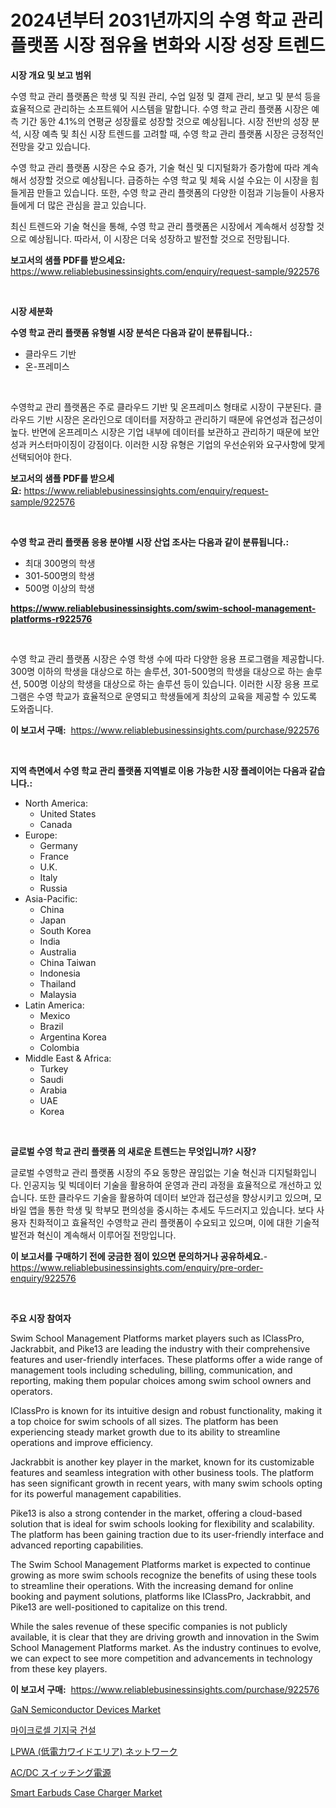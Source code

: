 <p><h1>2024년부터 2031년까지의 수영 학교 관리 플랫폼 시장 점유율 변화와 시장 성장 트렌드</h1></p><p><strong>시장 개요 및 보고 범위</strong></p>
<p><p>수영 학교 관리 플랫폼은 학생 및 직원 관리, 수업 일정 및 결제 관리, 보고 및 분석 등을 효율적으로 관리하는 소프트웨어 시스템을 말합니다. 수영 학교 관리 플랫폼 시장은 예측 기간 동안 4.1%의 연평균 성장률로 성장할 것으로 예상됩니다. 시장 전반의 성장 분석, 시장 예측 및 최신 시장 트렌드를 고려할 때, 수영 학교 관리 플랫폼 시장은 긍정적인 전망을 갖고 있습니다.</p><p>수영 학교 관리 플랫폼 시장은 수요 증가, 기술 혁신 및 디지털화가 증가함에 따라 계속해서 성장할 것으로 예상됩니다. 급증하는 수영 학교 및 체육 시설 수요는 이 시장을 힘들게끔 만들고 있습니다. 또한, 수영 학교 관리 플랫폼의 다양한 이점과 기능들이 사용자들에게 더 많은 관심을 끌고 있습니다.</p><p>최신 트렌드와 기술 혁신을 통해, 수영 학교 관리 플랫폼은 시장에서 계속해서 성장할 것으로 예상됩니다. 따라서, 이 시장은 더욱 성장하고 발전할 것으로 전망됩니다.</p></p>
<p><strong>보고서의 샘플 PDF를 받으세요:</strong> <a href="https://www.reliablebusinessinsights.com/enquiry/request-sample/922576">https://www.reliablebusinessinsights.com/enquiry/request-sample/922576</a></p>
<p>&nbsp;</p>
<p><strong>시장 세분화</strong></p>
<p><strong>수영 학교 관리 플랫폼 유형별 시장 분석은 다음과 같이 분류됩니다.:</strong></p>
<p><ul><li>클라우드 기반</li><li>온-프레미스</li></ul></p>
<p>&nbsp;</p>
<p><p>수영학교 관리 플랫폼은 주로 클라우드 기반 및 온프레미스 형태로 시장이 구분된다. 클라우드 기반 시장은 온라인으로 데이터를 저장하고 관리하기 때문에 유연성과 접근성이 높다. 반면에 온프레미스 시장은 기업 내부에 데이터를 보관하고 관리하기 때문에 보안성과 커스터마이징이 강점이다. 이러한 시장 유형은 기업의 우선순위와 요구사항에 맞게 선택되어야 한다.</p></p>
<p><strong>보고서의 샘플 PDF를 받으세요:</strong>&nbsp;<a href="https://www.reliablebusinessinsights.com/enquiry/request-sample/922576">https://www.reliablebusinessinsights.com/enquiry/request-sample/922576</a></p>
<p>&nbsp;</p>
<p><strong> 수영 학교 관리 플랫폼 응용 분야별 시장 산업 조사는 다음과 같이 분류됩니다.:</strong></p>
<p><ul><li>최대 300명의 학생</li><li>301-500명의 학생</li><li>500명 이상의 학생</li></ul></p>
<p><strong><a href="https://www.reliablebusinessinsights.com/swim-school-management-platforms-r922576">https://www.reliablebusinessinsights.com/swim-school-management-platforms-r922576</a></strong></p>
<p>&nbsp;</p>
<p><p>수영 학교 관리 플랫폼 시장은 수영 학생 수에 따라 다양한 응용 프로그램을 제공합니다. 300명 이하의 학생을 대상으로 하는 솔루션, 301-500명의 학생을 대상으로 하는 솔루션, 500명 이상의 학생을 대상으로 하는 솔루션 등이 있습니다. 이러한 시장 응용 프로그램은 수영 학교가 효율적으로 운영되고 학생들에게 최상의 교육을 제공할 수 있도록 도와줍니다.</p></p>
<p><strong>이 보고서 구매:</strong>&nbsp; <a href="https://www.reliablebusinessinsights.com/purchase/922576">https://www.reliablebusinessinsights.com/purchase/922576</a></p>
<p>&nbsp;</p>
<p><strong>지역 측면에서 수영 학교 관리 플랫폼 지역별로 이용 가능한 시장 플레이어는 다음과 같습니다.:</strong></p>
<p><ul>
    <li>
        North America:
        <ul>
            <li>United States</li>
            <li>Canada</li>
        </ul>
    </li>
    <li>
        Europe:
        <ul>
            <li>Germany</li>
            <li>France</li>
            <li>U.K.</li>
            <li>Italy</li>
            <li>Russia</li>
        </ul>
    </li>
    <li>
        Asia-Pacific:
        <ul>
            <li>China</li>
            <li>Japan</li>
            <li>South Korea</li>
            <li>India</li>
            <li>Australia</li>
            <li>China Taiwan</li>
            <li>Indonesia</li>
            <li>Thailand</li>
            <li>Malaysia</li>
        </ul>
    </li>
    <li>
        Latin America:
        <ul>
            <li>Mexico</li>
            <li>Brazil</li>
            <li>Argentina Korea</li>
            <li>Colombia</li>
        </ul>
    </li>
    <li>
        Middle East & Africa:
        <ul>
            <li>Turkey</li>
            <li>Saudi</li>
            <li>Arabia</li>
            <li>UAE</li>
            <li>Korea</li>
        </ul>
    </li>
    </ul></p>
<p>&nbsp;</p>
<p><strong>글로벌 수영 학교 관리 플랫폼 의 새로운 트렌드는 무엇입니까? 시장?</strong></p>
<p><p>글로벌 수영학교 관리 플랫폼 시장의 주요 동향은 끊임없는 기술 혁신과 디지털화입니다. 인공지능 및 빅데이터 기술을 활용하여 운영과 관리 과정을 효율적으로 개선하고 있습니다. 또한 클라우드 기술을 활용하여 데이터 보안과 접근성을 향상시키고 있으며, 모바일 앱을 통한 학생 및 학부모 편의성을 중시하는 추세도 두드러지고 있습니다. 보다 사용자 친화적이고 효율적인 수영학교 관리 플랫폼이 수요되고 있으며, 이에 대한 기술적 발전과 혁신이 계속해서 이루어질 전망입니다.</p></p>
<p><strong>이 보고서를 구매하기 전에 궁금한 점이 있으면 문의하거나 공유하세요.</strong>- <a href="https://www.reliablebusinessinsights.com/enquiry/pre-order-enquiry/922576">https://www.reliablebusinessinsights.com/enquiry/pre-order-enquiry/922576</a></p>
<p>&nbsp;</p>
<p><strong>주요 시장 참여자</strong></p>
<p><p>Swim School Management Platforms market players such as IClassPro, Jackrabbit, and Pike13 are leading the industry with their comprehensive features and user-friendly interfaces. These platforms offer a wide range of management tools including scheduling, billing, communication, and reporting, making them popular choices among swim school owners and operators.</p><p>IClassPro is known for its intuitive design and robust functionality, making it a top choice for swim schools of all sizes. The platform has been experiencing steady market growth due to its ability to streamline operations and improve efficiency.</p><p>Jackrabbit is another key player in the market, known for its customizable features and seamless integration with other business tools. The platform has seen significant growth in recent years, with many swim schools opting for its powerful management capabilities.</p><p>Pike13 is also a strong contender in the market, offering a cloud-based solution that is ideal for swim schools looking for flexibility and scalability. The platform has been gaining traction due to its user-friendly interface and advanced reporting capabilities.</p><p>The Swim School Management Platforms market is expected to continue growing as more swim schools recognize the benefits of using these tools to streamline their operations. With the increasing demand for online booking and payment solutions, platforms like IClassPro, Jackrabbit, and Pike13 are well-positioned to capitalize on this trend.</p><p>While the sales revenue of these specific companies is not publicly available, it is clear that they are driving growth and innovation in the Swim School Management Platforms market. As the industry continues to evolve, we can expect to see more competition and advancements in technology from these key players.</p></p>
<p><strong>이 보고서 구매:</strong>&nbsp;&nbsp;<a href="https://www.reliablebusinessinsights.com/purchase/922576">https://www.reliablebusinessinsights.com/purchase/922576</a></p>
<p><p><a href="https://github.com/markusgodoy/Market-Research-Report-List-3/blob/main/gan-semiconductor-devices-market.md">GaN Semiconductor Devices Market</a></p><p><a href="https://github.com/rcabello548/Market-Research-Report-List-1/blob/main/251255480944.md">마이크로셀 기지국 건설</a></p><p><a href="https://github.com/DanykaKilback/Market-Research-Report-List-1/blob/main/416833588088.md">LPWA (低電力ワイドエリア) ネットワーク</a></p><p><a href="https://github.com/GiovaniLeannon/Market-Research-Report-List-1/blob/main/106528588087.md">AC/DC スイッチング電源</a></p><p><a href="https://issuu.com/reportprime-2/docs/smart-earbuds-case-charger-market-size-2030.pptx">Smart Earbuds Case Charger Market</a></p></p>